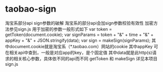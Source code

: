 # taobao-sign
淘宝系部分api sign参数的破解
淘宝系的部分api会加sign参数校验有效性
加密方法参见sign.js
用于加密的参数一般形式如下
var token = getToken(document.cookie);
var signParams = token + "&" + time + "&" + appKey + "&" + JSON.stringify(data);
var sign = makeSign(signParams);
其中document.cookie就是淘宝系（*.taobao.com）网站的cookie
其中appKey 可在相关api中查到，一般是对应app的key，是个固定值
其中data就是此http(s)请求的相关核心参数，具体依不同的api而不同
getToken 和 makeSign 详见本项目sign.js
